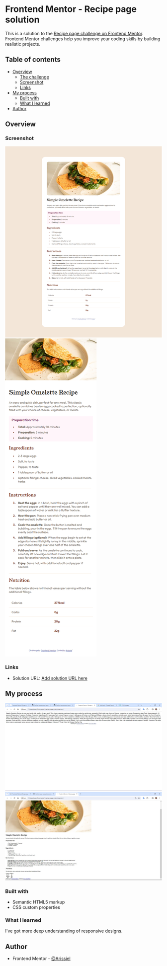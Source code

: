 # Frontend Mentor - Recipe page solution

This is a solution to the [Recipe page challenge on Frontend Mentor](https://www.frontendmentor.io/challenges/recipe-page-KiTsR8QQKm). Frontend Mentor challenges help you improve your coding skills by building realistic projects. 

## Table of contents

- [Overview](#overview)
  - [The challenge](#the-challenge)
  - [Screenshot](#screenshot)
  - [Links](#links)
- [My process](#my-process)
  - [Built with](#built-with)
  - [What I learned](#what-i-learned)
- [Author](#author)


## Overview

### Screenshot

![](./desktop.png)
![](./mobile.png)

### Links

- Solution URL: [Add solution URL here](https://your-solution-url.com)

## My process

![](./recipe%20start.jpg)
![](./recipe%20without%20css.jpg)


### Built with

- Semantic HTML5 markup
- CSS custom properties

### What I learned

I've got more deep understanding of responsive designs. 

## Author

- Frontend Mentor - [@Arissiel](hhttps://www.frontendmentor.io/profile/Arissiel)



